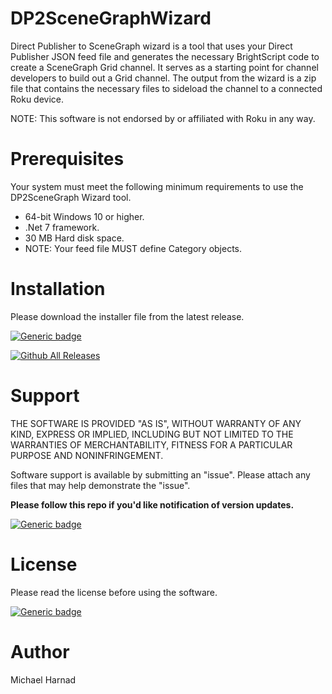 # DP2SceneGraphWizard
Direct Publisher to SceneGraph wizard is a tool that uses your Direct Publisher JSON feed file and generates the necessary BrightScript code to create a SceneGraph Grid channel.  It serves as a starting point for channel developers to build out a Grid channel.  The output from the wizard is a zip file that contains the necessary files to sideload the channel to a connected Roku device.

NOTE: This software is not endorsed by or affiliated with Roku in any way.

# Prerequisites
Your system must meet the following minimum requirements to use the DP2SceneGraph Wizard tool.
* 64-bit Windows 10 or higher.
* .Net 7 framework.
* 30 MB Hard disk space.
* NOTE: Your feed file MUST define Category objects.

# Installation

Please download the installer file from the latest release.

[![Generic badge](https://img.shields.io/badge/Download-Latest-blue.svg)](https://github.com/rrirower/DP2SceneGraphWizard/releases/latest)

[![Github All Releases](https://img.shields.io/github/downloads/rrirower/DP2SceneGraphWizard/total.svg)](https://github.com/rrirower/DP2SceneGraphWizard/releases/latest)

# Support
THE SOFTWARE IS PROVIDED "AS IS", WITHOUT WARRANTY OF ANY KIND, EXPRESS OR IMPLIED, INCLUDING BUT NOT LIMITED TO THE WARRANTIES OF MERCHANTABILITY, FITNESS FOR A PARTICULAR PURPOSE AND NONINFRINGEMENT.

Software support is available by submitting an "issue".  Please attach any files that may help demonstrate the "issue".

**Please follow this repo if you'd like notification of version updates.**

[![Generic badge](https://img.shields.io/badge/Issues-New-green.svg)](https://github.com/rrirower/DP2SceneGraphWizard/new)

# License
Please read the license before using the software.

[![Generic badge](https://img.shields.io/badge/License-EULA-blue.svg)](https://github.com/rrirower/DP2SceneGraphWizard/blob/main/LICENSE)

# Author
Michael Harnad
